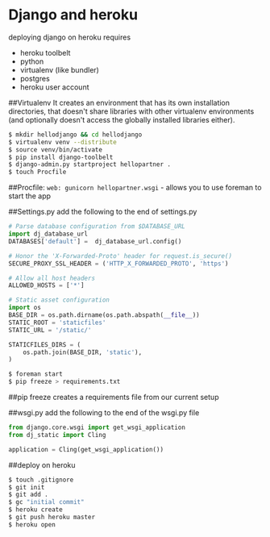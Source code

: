 # Django and heroku

deploying django on heroku requires
* heroku toolbelt
* python
* virtualenv (like bundler)
* postgres
* heroku user account

##Virtualenv
It creates an environment that has its own installation directories, that doesn't share libraries with other virtualenv environments (and optionally doesn't access the globally installed libraries either).

```bash
$ mkdir hellodjango && cd hellodjango
$ virtualenv venv --distribute
$ source venv/bin/activate
$ pip install django-toolbelt
$ django-admin.py startproject hellopartner .
$ touch Procfile
```
##Procfile:
`web: gunicorn hellopartner.wsgi` - allows you to use foreman to start the app

##Settings.py
add the following to the end of settings.py
```python
# Parse database configuration from $DATABASE_URL
import dj_database_url
DATABASES['default'] =  dj_database_url.config()

# Honor the 'X-Forwarded-Proto' header for request.is_secure()
SECURE_PROXY_SSL_HEADER = ('HTTP_X_FORWARDED_PROTO', 'https')

# Allow all host headers
ALLOWED_HOSTS = ['*']

# Static asset configuration
import os
BASE_DIR = os.path.dirname(os.path.abspath(__file__))
STATIC_ROOT = 'staticfiles'
STATIC_URL = '/static/'

STATICFILES_DIRS = (
    os.path.join(BASE_DIR, 'static'),
)
```
```bash
$ foreman start
$ pip freeze > requirements.txt
```
##pip freeze
creates a requirements file from our current setup

##wsgi.py
add the following to the end of the wsgi.py file
```python
from django.core.wsgi import get_wsgi_application
from dj_static import Cling

application = Cling(get_wsgi_application())
```

##deploy on heroku
```bash
$ touch .gitignore
$ git init
$ git add .
$ gc "initial commit"
$ heroku create
$ git push heroku master
$ heroku open
```
